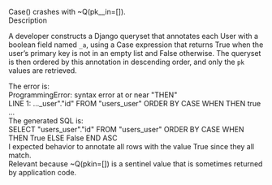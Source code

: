 Case() crashes with ~Q(pk__in=[]).  
Description  

A developer constructs a Django queryset that annotates each User with a boolean field named `_a`, using a Case expression that returns True when the user’s primary key is not in an empty list and False otherwise. The queryset is then ordered by this annotation in descending order, and only the `pk` values are retrieved.  

The error is:  
ProgrammingError: syntax error at or near "THEN"  
LINE 1: ..._user"."id" FROM "users_user" ORDER BY CASE WHEN THEN true ...  
The generated SQL is:  
SELECT "users_user"."id" FROM "users_user" ORDER BY CASE WHEN THEN True ELSE False END ASC  
I expected behavior to annotate all rows with the value True since they all match.  
Relevant because ~Q(pkin=[]) is a sentinel value that is sometimes returned by application code.